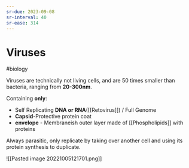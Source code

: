 ```yaml
---
sr-due: 2023-09-08
sr-interval: 40
sr-ease: 314
---
```

# Viruses
#biology 

Viruses are technically not living cells, and are 50 times smaller than bacteria, ranging from **20-300nm**.

Containing **only**:
- Self Replicating **DNA or RNA**([[Retovirus]]) / Full Genome
- **Capsid**-Protective protein coat
- **envelope** - Membraneish outer layer made of [[Phospholipids]] with proteins

Always parasitic, only replicate by taking over another cell and using its protein synthesis to duplicate. 

![[Pasted image 20221005121701.png]]
